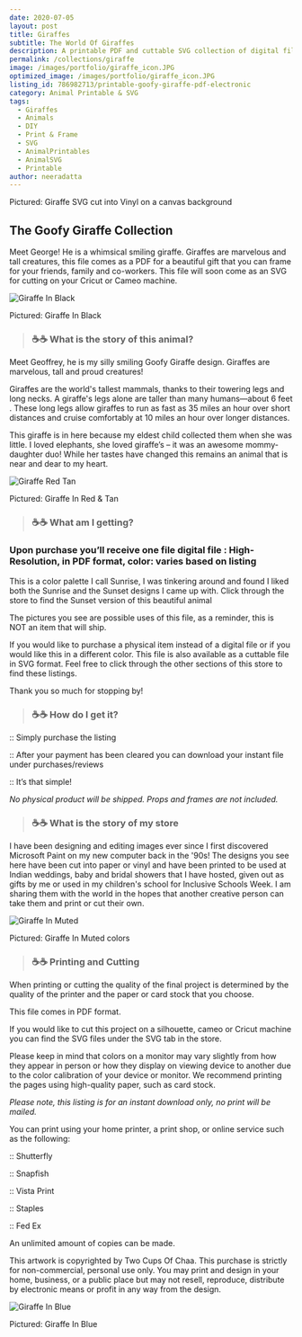 ```yaml
---
date: 2020-07-05
layout: post
title: Giraffes
subtitle: The World Of Giraffes 
description: A printable PDF and cuttable SVG collection of digital files
permalink: /collections/giraffe
image: /images/portfolio/giraffe_icon.JPG
optimized_image: /images/portfolio/giraffe_icon.JPG
listing_id: 786982713/printable-goofy-giraffe-pdf-electronic
category: Animal Printable & SVG
tags:
  - Giraffes
  - Animals
  - DIY
  - Print & Frame
  - SVG
  - AnimalPrintables
  - AnimalSVG
  - Printable
author: neeradatta
---
```

Pictured: Giraffe SVG cut into Vinyl on a canvas background

## The Goofy Giraffe Collection

Meet George! He is a whimsical smiling giraffe. Giraffes are marvelous and tall creatures, this file comes as a PDF for a beautiful gift that you can frame for your friends, family and co-workers. This file will soon come as an SVG for cutting on your Cricut or Cameo machine. 

![Giraffe In Black](https://i.etsystatic.com/21226651/r/il/093529/2598871128/il_1588xN.2598871128_kcpw.jpg)

Pictured: Giraffe In Black

> ### ☕☕ What is the story of this animal? 

Meet Geoffrey, he is my silly smiling Goofy Giraffe design. Giraffes are marvelous, tall and proud creatures!

Giraffes are the world's tallest mammals, thanks to their towering legs and long necks. A giraffe's legs alone are taller than many humans—about 6 feet . These long legs allow giraffes to run as fast as 35 miles an hour over short distances and cruise comfortably at 10 miles an hour over longer distances.

This giraffe is in here because my eldest child collected them when she was little. I loved elephants, she loved giraffe’s – it was an awesome mommy-daughter duo! While her tastes have changed this remains an animal that is near and dear to my heart.

![Giraffe Red Tan](https://i.etsystatic.com/21226651/r/il/21985a/2598891982/il_1588xN.2598891982_4bf2.jpg)

Pictured: Giraffe In Red & Tan

> ### ☕☕ What am I getting? 

### Upon purchase you’ll receive one file digital file : High-Resolution, in PDF format, color: varies based on listing

This is a color palette I call Sunrise, I was tinkering around and found I liked both the Sunrise and the Sunset designs I came up with. Click through the store to find the Sunset version of this beautiful animal

The pictures you see are possible uses of this file, as a reminder, this is NOT an item that will ship.

If you would like to purchase a physical item instead of a digital file or if you would like this in a different color. This file is also available as a cuttable file in SVG format. Feel free to click through the other sections of this store to find these listings.

Thank you so much for stopping by!

> ### ☕☕ How do I get it? 

:: Simply purchase the listing

:: After your payment has been cleared you can download your instant file under purchases/reviews

:: It’s that simple!

*No physical product will be shipped. Props and frames are not included.*





> ### ☕☕ What is the story of my store 

I have been designing and editing images ever since I first discovered Microsoft Paint on my new computer back in the '90s! The designs you see here have been cut into paper or vinyl and have been printed to be used at Indian weddings, baby and bridal showers that I have hosted, given out as gifts by me or used in my children's school for Inclusive Schools Week. I am sharing them with the world in the hopes that another creative person can take them and print or cut their own.

![Giraffe In Muted](https://i.etsystatic.com/21226651/r/il/5a34dc/2646578349/il_1588xN.2646578349_n9hc.jpg)

Pictured:  Giraffe In Muted colors

> ### ☕☕ Printing and Cutting 

When printing or cutting the quality of the final project is determined by the quality of the printer and the paper or card stock that you choose.

This file comes in PDF format.

If you would like to cut this project on a silhouette, cameo or Cricut machine you can find the SVG files under the SVG tab in the store.

Please keep in mind that colors on a monitor may vary slightly from how they appear in person or how they display on viewing device to another due to the color calibration of your device or monitor. We recommend printing the pages using high-quality paper, such as card stock.


*Please note, this listing is for an instant download only, no print will be mailed.*


You can print using your home printer, a print shop, or online service such as the following:

:: Shutterfly

:: Snapfish

:: Vista Print

:: Staples

:: Fed Ex

An unlimited amount of copies can be made.

This artwork is copyrighted by Two Cups Of Chaa. This purchase is strictly for non-commercial, personal use only. You may print and design in your home, business, or a public place but may not resell, reproduce, distribute by electronic means or profit in any way from the design.

![Giraffe In Blue](https://i.etsystatic.com/21226651/r/il/b6b5ea/2598891134/il_1588xN.2598891134_4piy.jpg)

Pictured: Giraffe In Blue